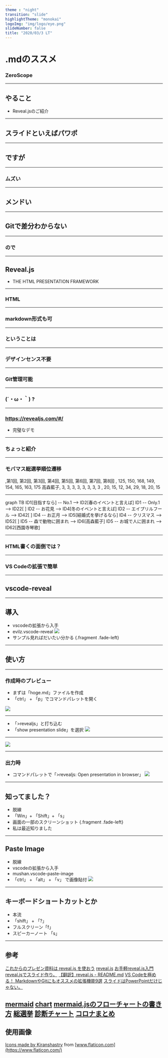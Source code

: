 ```yaml
---
theme : "night"
transition: "slide"
highlightTheme: "monokai"
logoImg: "img/logo/eye.png"
slideNumber: false
title: "2020/03/3 LT"
---
```


# .mdのススメ

### ZeroScope


---

## やること
* Reveal.jsのご紹介

---

## スライドといえばパワポ

---

## ですが

---

### ムズい

---

## メンドい

---

## Gitで差分わからない

---

### ので

---

## Reveal.js

* THE HTML PRESENTATION FRAMEWORK

---

### HTML

---

### markdown形式も可

---

### ということは

---

### デザインセンス不要

---

### Git管理可能

---

### (´・ω・｀) ?

---

### https://revealjs.com/#/
* 完璧なデモ

---

### ちょっと紹介

---

### モバマス総選挙順位遷移

<canvas class="stretch" data-chart="bar">
,第1回, 第2回, 第3回, 第4回, 第5回, 第6回, 第7回, 第8回
    ,     125, 150, 168, 149, 154,  165, 163, 175
高森藍子,   3,   3,   3,   3,   3,   3,     3,  3
    ,      20,  15,  12,  34,  29,  18,   20,  15
<!-- 
{
"data" : {
"datasets" : [{ }, { "backgroundColor": "#ffa500" }, {  } ]
},
"options": { "responsive": true, "scales": { "xAxes": [{ "stacked": true }], "yAxes": [{ "stacked": true }] } }
}
-->
</canvas>

---

<!-- .slide: data-transition="slide" data-background="#ffffff" data-background-transition="zoom" -->

<div class="mermaid">
graph TB
    ID1[目指すなら] -- No.1 --> ID2[春のイベントと言えば]
    ID1 -- Only.1 --> ID22[ ]
    ID2 -- お花見 --> ID4[冬のイベントと言えば]
    ID2 -- エイプリルフール --> ID42[ ]
    ID4 -- お正月 --> ID5[結婚式を挙げるなら]
    ID4 -- クリスマス --> ID52[ ]
    ID5 -- 森で動物に囲まれ --> ID6[高森藍子]
    ID5 -- お城で人に囲まれ --> ID62[西園寺琴歌]
    
</div> 


---

### HTML書くの面倒では？

---

### VS Codeの拡張で簡単

---

## vscode-reveal

---

## 導入
* vscodeの拡張から入手
* evilz.vscode-reveal
![](img/lt/2020-02-28-21-14-43.png)
* サンプル見ればだいたい分かる {.fragment .fade-left}

---

## 使い方

---

### 作成時のプレビュー

* まずは「hoge.md」ファイルを作成
* 「ctrl」 + 「p」でコマンドパレットを開く

![](img/lt/2020-03-01-22-59-05.png)

---

* 「>revealjs」と打ち込む
* 「show presentation slide」を選択
![](img/lt/2020-03-01-23-01-17.png)

---

![](img/lt/2020-03-01-23-03-23.png)

---

### 出力時
* コマンドパレットで「>revealjs: Open presentation in browser」
![](img/lt/2020-03-02-08-17-18.png)

---

## 知ってました？
* 脱線
* 「Win」+ 「Shift」+ 「s」
* 画面の一部のスクリーンショット {.fragment .fade-left}
* 私は最近知りました

---

## Paste Image
* 脱線
* vscodeの拡張から入手
* mushan.vscode-paste-image
* 「ctrl」 + 「alt」 + 「v」 で画像貼付
![](img/lt/2020-02-28-21-31-40.png)

---

## キーボードショートカットとか
* 本流
* 「shift」 + 「?」
* フルスクリーン「f」
* スピーカーノート 「s」

---

## 参考
[これからのプレゼン資料は reveal.js を使おう](https://qiita.com/Targityen/items/40ae4795e2cb77c1adc6)
[reveal.js](https://github.com/hakimel/reveal.js/)
[お手軽reveal.js入門](https://jyun76.github.io/revealjs-vscode/)
[reveal.jsでスライド作り。](https://qiita.com/t-kusakabe/items/725e7438892bba395062)
[【翻訳】reveal.js - README.md](https://qiita.com/takayu90/items/0af9bd125e6704803c0d)
[VS Codeを極める！ MarkdownやGitにもオススメの拡張機能9選](https://ics.media/entry/18756/)
[スライドはPowerPointだけじゃない。](http://www-toralab.ics.nitech.ac.jp/~konyu/c1.html)

[mermaid](https://mermaid-js.github.io/mermaid/#/)
[chart](https://github.com/rajgoel/reveal.js-plugins/tree/master/chart)
[mermaid.jsのフローチャートの書き方](https://ryuta46.com/516)
[総選挙](https://dic.nicovideo.jp/a/%E3%82%B7%E3%83%B3%E3%83%87%E3%83%AC%E3%83%A9%E3%82%AC%E3%83%BC%E3%83%AB%E7%B7%8F%E9%81%B8%E6%8C%99)
[診断チャート](https://twitter.com/kyow_no/status/1121788776735367171)
[コロナまとめ](https://toyokeizai.net/sp/visual/tko/covid19/)
---

## 使用画像


[Icons made by Kiranshastry](https://www.flaticon.com/authors/kiranshastry) from [www.flaticon.com](https://www.flaticon.com/)
